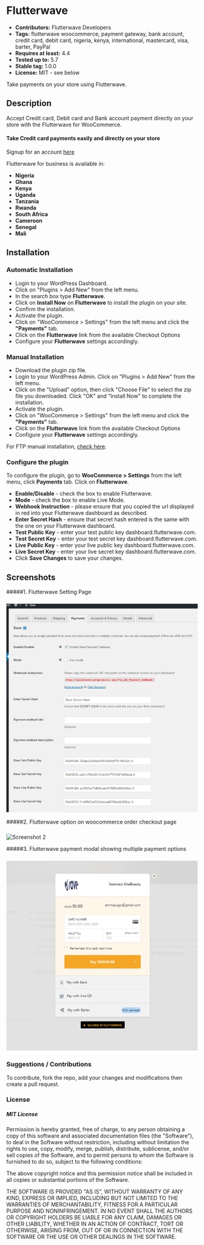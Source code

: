 # Flutterwave

 - **Contributors:** Flutterwave Developers
 - **Tags:** flutterwave woocommerce, payment gateway, bank account, credit card, debit card, nigeria, kenya, international, mastercard, visa, barter, PayPal
 - **Requires at least:** 4.4
 - **Tested up to:** 5.7
 - **Stable tag:** 1.0.0
 - **License:** MIT - see below

Take payments on your store using Flutterwave.



## Description


Accept Credit card, Debit card and Bank account payment directly on your store with the Flutterwave for WooCommerce.

#### Take Credit card payments easily and directly on your store

Signup for an account [here](https://dashboard.flutterwave.com)

Flutterwave for business is available in:

* __Nigeria__
* __Ghana__
* __Kenya__
* __Uganda__
* __Tanzania__
* __Rwanda__
* __South Africa__
* __Cameroon__
* __Senegal__
* __Mali__

## Installation

### Automatic Installation
*   Login to your WordPress Dashboard.
*   Click on "Plugins > Add New" from the left menu.
*   In the search box type __Flutterwave__.
*   Click on __Install Now__ on __Flutterwave__ to install the plugin on your site.
*   Confirm the installation.
*   Activate the plugin.
*   Click on "WooCommerce > Settings" from the left menu and click the __"Payments"__ tab.
*   Click on the __Flutterwave__ link from the available Checkout Options
*   Configure your __Flutterwave__ settings accordingly.


### Manual Installation
*  Download the plugin zip file.
*  Login to your WordPress Admin. Click on "Plugins > Add New" from the left menu.
*  Click on the "Upload" option, then click "Choose File" to select the zip file you downloaded. Click "OK" and "Install Now" to complete the installation.
*  Activate the plugin.
*  Click on "WooCommerce > Settings" from the left menu and click the __"Payments"__ tab.
*  Click on the __Flutterwave__ link from the available Checkout Options
*  Configure your __Flutterwave__ settings accordingly.

For FTP manual installation, [check here](http://codex.wordpress.org/Managing_Plugins#Manual_Plugin_Installation).



### Configure the plugin
To configure the plugin, go to __WooCommerce > Settings__ from the left menu, click __Payments__ tab. Click on __Flutterwave__.

* __Enable/Disable__ - check the box to enable Flutterwave.
* __Mode__ - check the box to enable Live Mode.
* __Webhook Instruction__ - please ensure that you copied the url displayed in red into your Flutterwave dashboard as described.
* __Enter Secret Hash__ - ensure that secret hash entered is the same with the one on your Flutterwave dashboard.
* __Test Public Key__ - enter your test public key dashboard.flutterwave.com.
* __Test Secret Key__ - enter your test secret key dashboard.flutterwave.com.
* __Live Public Key__ - enter your live public key dashboard.flutterwave.com.
* __Live Secret Key__ - enter your live secret key dashboard.flutterwave.com.
* Click __Save Changes__ to save your changes.



## Screenshots ##

#####1. Flutterwave Setting Page
###
![Screenshot 1](assets/img/screen1.PNG)


#####2. Flutterwave option on woocommerce order checkout page
###
![Screenshot 2](https://cloud.githubusercontent.com/assets/8383666/21472783/a87138de-cae9-11e6-9330-4550c45a028c.png)


#####3. Flutterwave payment modal showing multiple payment options
###
![Screenshot 3](assets/img/screen2.PNG)


### Suggestions / Contributions

To contribute, fork the repo, add your changes and modifications then create a pull request.


### License

##### MIT License

Permission is hereby granted, free of charge, to any person obtaining a copy
of this software and associated documentation files (the "Software"), to deal
in the Software without restriction, including without limitation the rights
to use, copy, modify, merge, publish, distribute, sublicense, and/or sell
copies of the Software, and to permit persons to whom the Software is
furnished to do so, subject to the following conditions:

The above copyright notice and this permission notice shall be included in all
copies or substantial portions of the Software.

THE SOFTWARE IS PROVIDED "AS IS", WITHOUT WARRANTY OF ANY KIND, EXPRESS OR
IMPLIED, INCLUDING BUT NOT LIMITED TO THE WARRANTIES OF MERCHANTABILITY,
FITNESS FOR A PARTICULAR PURPOSE AND NONINFRINGEMENT. IN NO EVENT SHALL THE
AUTHORS OR COPYRIGHT HOLDERS BE LIABLE FOR ANY CLAIM, DAMAGES OR OTHER
LIABILITY, WHETHER IN AN ACTION OF CONTRACT, TORT OR OTHERWISE, ARISING FROM,
OUT OF OR IN CONNECTION WITH THE SOFTWARE OR THE USE OR OTHER DEALINGS IN THE
SOFTWARE.
